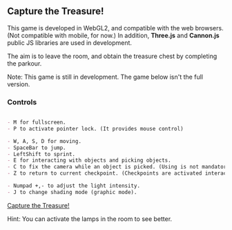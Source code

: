 ## Capture the Treasure!

This game is developed in WebGL2, and compatible with the web browsers. (Not compatible with mobile, for now.) In addition, **Three.js** and **Cannon.js** public JS libraries are used in development.

The aim is to leave the room, and obtain the treasure chest by completing the parkour.

Note: This game is still in development. The game below isn't the full version.


### Controls
```markdown

- M for fullscreen.
- P to activate pointer lock. (It provides mouse control)

- W, A, S, D for moving.
- SpaceBar to jump.
- LeftShift to sprint.
- E for interacting with objects and picking objects.
- C to fix the camera while an object is picked. (Using is not mandatory). 
- Z to return to current checkpoint. (Checkpoints are activated interacting with levers.)

- Numpad +,- to adjust the light intensity.
- J to change shading mode (graphic mode).
```

<a href="https://umutsunal.github.io/webgl2-platformer/">Capture the Treasure!</a>


Hint: You can activate the lamps in the room to see better.

 

